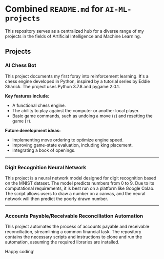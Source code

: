 # Combined `README.md` for `AI-ML-projects`

This repository serves as a centralized hub for a diverse range of my projects in the fields of Artificial Intelligence and Machine Learning.

## Projects

### AI Chess Bot
This project documents my first foray into reinforcement learning. It's a chess engine developed in Python, inspired by a tutorial series by Eddie Sharick. The project uses Python 3.7.8 and pygame 2.0.1.

**Key features include:**
* A functional chess engine.
* The ability to play against the computer or another local player.
* Basic game commands, such as undoing a move (`z`) and resetting the game (`r`).

**Future development ideas:**
* Implementing move ordering to optimize engine speed.
* Improving game-state evaluation, including king placement.
* Integrating a book of openings.

---

### Digit Recognition Neural Network
This project is a neural network model designed for digit recognition based on the MNIST dataset. The model predicts numbers from 0 to 9. Due to its computational requirements, it is best run on a platform like Google Colab. The script allows users to draw a number on a canvas, and the neural network will then predict the poorly drawn number.

---

### Accounts Payable/Receivable Reconciliation Automation
This project automates the process of accounts payable and receivable reconciliation, streamlining a common financial task. The repository contains the necessary scripts and instructions to clone and run the automation, assuming the required libraries are installed.

Happy coding!
